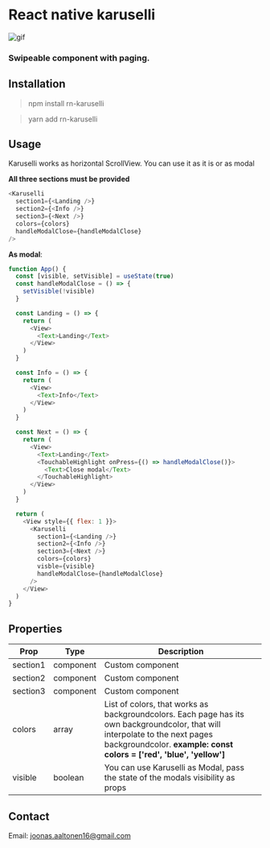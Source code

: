 # **React native karuselli**

![gif](https://media.giphy.com/media/lqC6HcQ1IoYhxhSMvX/giphy.gif)

### Swipeable component with paging.

## Installation

> npm install rn-karuselli

> yarn add rn-karuselli

## Usage

Karuselli works as horizontal ScrollView. You can use it as it is or as modal

**All three sections must be provided**

```js
<Karuselli
  section1={<Landing />}
  section2={<Info />}
  section3={<Next />}
  colors={colors}
  handleModalClose={handleModalClose}
/>
```

**As modal**:

```js
function App() {
  const [visible, setVisible] = useState(true)
  const handleModalClose = () => {
    setVisible(!visible)
  }

  const Landing = () => {
    return (
      <View>
        <Text>Landing</Text>
      </View>
    )
  }

  const Info = () => {
    return (
      <View>
        <Text>Info</Text>
      </View>
    )
  }

  const Next = () => {
    return (
      <View>
        <Text>Landing</Text>
        <TouchableHighlight onPress={() => handleModalClose()}>
          <Text>Close modal</Text>
        </TouchableHighlight>
      </View>
    )
  }

  return (
    <View style={{ flex: 1 }}>
      <Karuselli
        section1={<Landing />}
        section2={<Info />}
        section3={<Next />}
        colors={colors}
        visble={visible}
        handleModalClose={handleModalClose}
      />
    </View>
  )
}
```

## Properties

| Prop     | Type      | Description                                                                                                                                                                                           |
| -------- | --------- | ----------------------------------------------------------------------------------------------------------------------------------------------------------------------------------------------------- |
| section1 | component | Custom component                                                                                                                                                                                      |
| section2 | component | Custom component                                                                                                                                                                                      |
| section3 | component | Custom component                                                                                                                                                                                      |
| colors   | array     | List of colors, that works as backgroundcolors. Each page has its own backgroundcolor, that will interpolate to the next pages backgroundcolor. **example: const colors = ['red', 'blue', 'yellow']** |
| visible  | boolean   | You can use Karuselli as Modal, pass the state of the modals visibility as props                                                                                                                      |

## Contact

Email: joonas.aaltonen16@gmail.com
